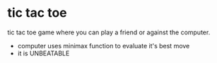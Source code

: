 # tic tac toe
tic tac toe game where you can play a friend or against the computer.

- computer uses minimax function to evaluate it's best move
- it is UNBEATABLE
